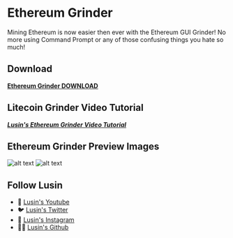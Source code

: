 # Ethereum Grinder
Mining Ethereum is now easier then ever with the Ethereum GUI Grinder! No more using Command Prompt or any of those confusing things you hate so much!

## Download
**[Ethereum Grinder DOWNLOAD](https://github.com/Lusin333/Ethereum-Grinder/releases/download/2017-03-17/Ethereum.Grinder.exe)**

## Litecoin Grinder Video Tutorial
[**_Lusin's Ethereum Grinder Video Tutorial_**](https://youtu.be/kHbj7Lmb5HA)


## Ethereum Grinder Preview Images
![alt text](https://raw.githubusercontent.com/Lusin333/Ethereum-GUI-Grinder/master/Ethereum%20Grinder%20Symbol%20-%20Lusin.png)
![alt text](https://raw.githubusercontent.com/Lusin333/Ethereum-Grinder/master/Ethereum%20Grinder%20Preview%20Pic.png)

## Follow Lusin
* 🎥 [Lusin's Youtube](https://www.Youtube.com/c/Lusin333?sub_confirmation=1)
* 🐦 [Lusin's Twitter](https://Twitter.com/Lusin333)
* 📸 [Lusin's Instagram](https://www.instagram.com/Lusin.333)
* 👩‍💻 [Lusin's Github](https://Github.com/Lusin333)

